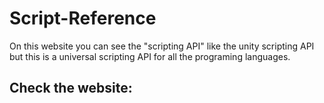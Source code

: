 # Script-Reference
<p>On this website you can see the "scripting API" like the unity scripting API but this is a universal scripting API for all the programing languages.</p>

<h2>Check the website:</h2>
<p><a href="https://cosmodx.github.io/Script-Reference/"></p>
